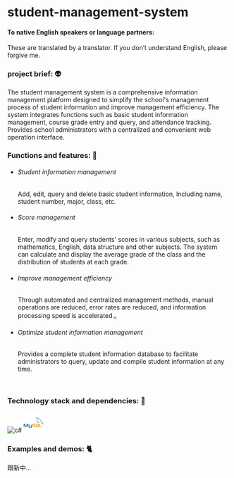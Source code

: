<h1>student-management-system</h1>
<!-- 学生管理系统 -->


#### To native English speakers or language partners:
These are translated by a translator. If you don’t understand English, please forgive me.<br>
<!--这些是翻译器翻译的，英文的看不懂还请原谅。-->



<h3>project brief: 👽</h3>
<!-- <h3>项目简介：</h3> -->
The student management system is a comprehensive information management platform designed to simplify the school's management process of student information and improve management efficiency.
<!-- 学生管理系统是一个综合性的信息管理平台，旨在简化学校对学生信息的管理流程，提高管理效率。 -->
The system integrates functions such as basic student information management, course grade entry and query, and attendance tracking.
<!-- 该系统通过集成学生基本信息管理、课程成绩录入与查询、出勤情况跟踪 等功能， -->
Provides school administrators with a centralized and convenient web operation interface.
<!-- 为学校管理员提供了一个集中、便捷的 web操作界面。 -->


<br>
<h3>Functions and features: 🍃</h3>
<!-- <h3>功能和特性：</h3> -->
<ul>
<li>
<h6>Student information management</h6>
Add, edit, query and delete basic student information,
Including name, student number, major, class, etc.</li>
<!-- <li>
<h6>学生信息管理</h6>
添加、编辑、查询和删除学生基本信息，
包括姓名、学号、专业、班级等。</li> -->

<li>
<h6>Score management</h6>
Enter, modify and query students' scores in various subjects, such as mathematics, English, data structure and other subjects.
The system can calculate and display the average grade of the class and the distribution of students at each grade.</li>
<!-- <li>
<h6>成绩管理</h6>
录入、修改、查询学生的各科成绩，如数学、英语、数据结构等科目。
系统可以计算并展示班级平均成绩、以及各个成绩等级的人数分布。</li> -->

<li>
<h6>Improve management efficiency</h6>
Through automated and centralized management methods, manual operations are reduced, error rates are reduced, and information processing speed is accelerated.。</li>
<!-- <li>
<h6>提高管理效率</h6>
通过自动化和集中化的管理方式，减少人工操作，降低出错率，加快信息处理速度。</li> -->

<li>
<h6>Optimize student information management</h6>
Provides a complete student information database to facilitate administrators to query, update and compile student information at any time.</li>
</ul>
<!-- <li>
<h6>优化学生信息管理</h6>
提供完整的学生信息数据库，方便管理员随时查询、更新和统计学生信息。</li> -->


<br>
<h3>Technology stack and dependencies: 🌵</h3>
<!-- <h3>技术栈和依赖：</h3> -->

<!-- > **备注:**  主要是ASP.NET -->

<img src="https://cdn.jsdelivr.net/gh/devicons/devicon/icons/cplusplus/cplusplus-original.svg" width="45" height="45" alt="c#"/>
<img src="https://raw.githubusercontent.com/devicons/devicon/master/icons/mysql/mysql-original-wordmark.svg" alt="mysql" width="45" height="45" />

<br>
<h3>Examples and demos: 🐈</h3>
<!-- <h3>示例和演示: /h3> -->
跟新中...
